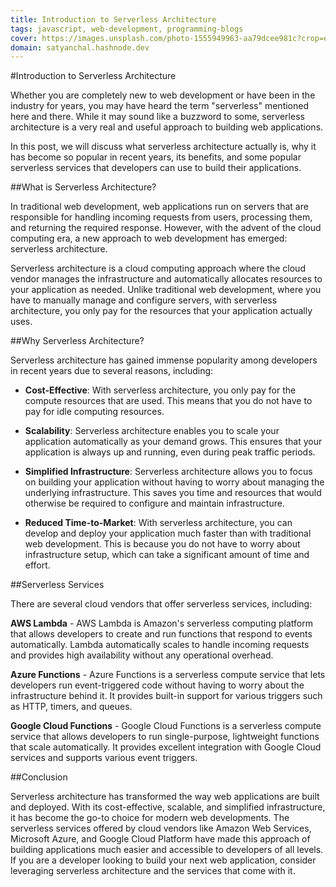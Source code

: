 ```yaml
---
title: Introduction to Serverless Architecture
tags: javascript, web-development, programming-blogs
cover: https://images.unsplash.com/photo-1555949963-aa79dcee981c?crop=entropy&cs=tinysrgb&fit=max&fm=jpg&ixid=MnwzNDExMjB8MHwxfHNlYXJjaHwyOHx8cHl0aG9uJTIwY29kZXxlbnwwfHx8fDE2NzkxMzUzOTA&ixlib=rb-4.0.3&q=80&w=1080
domain: satyanchal.hashnode.dev
--- 
```

#Introduction to Serverless Architecture

Whether you are completely new to web development or have been in the industry for years, you may have heard the term "serverless" mentioned here and there. While it may sound like a buzzword to some, serverless architecture is a very real and useful approach to building web applications.

In this post, we will discuss what serverless architecture actually is, why it has become so popular in recent years, its benefits, and some popular serverless services that developers can use to build their applications.

##What is Serverless Architecture?

In traditional web development, web applications run on servers that are responsible for handling incoming requests from users, processing them, and returning the required response. However, with the advent of the cloud computing era, a new approach to web development has emerged: serverless architecture.

Serverless architecture is a cloud computing approach where the cloud vendor manages the infrastructure and automatically allocates resources to your application as needed. Unlike traditional web development, where you have to manually manage and configure servers, with serverless architecture, you only pay for the resources that your application actually uses.

##Why Serverless Architecture?

Serverless architecture has gained immense popularity among developers in recent years due to several reasons, including:

 - **Cost-Effective**: With serverless architecture, you only pay for the compute resources that are used. This means that you do not have to pay for idle computing resources.
 
 - **Scalability**: Serverless architecture enables you to scale your application automatically as your demand grows. This ensures that your application is always up and running, even during peak traffic periods.
 
 - **Simplified Infrastructure**: Serverless architecture allows you to focus on building your application without having to worry about managing the underlying infrastructure. This saves you time and resources that would otherwise be required to configure and maintain infrastructure.
 
 - **Reduced Time-to-Market**: With serverless architecture, you can develop and deploy your application much faster than with traditional web development. This is because you do not have to worry about infrastructure setup, which can take a significant amount of time and effort.

##Serverless Services

There are several cloud vendors that offer serverless services, including:

**AWS Lambda** - AWS Lambda is Amazon's serverless computing platform that allows developers to create and run functions that respond to events automatically. Lambda automatically scales to handle incoming requests and provides high availability without any operational overhead.

**Azure Functions** - Azure Functions is a serverless compute service that lets developers run event-triggered code without having to worry about the infrastructure behind it. It provides built-in support for various triggers such as HTTP, timers, and queues.

**Google Cloud Functions** - Google Cloud Functions is a serverless compute service that allows developers to run single-purpose, lightweight functions that scale automatically. It provides excellent integration with Google Cloud services and supports various event triggers.

##Conclusion

Serverless architecture has transformed the way web applications are built and deployed. With its cost-effective, scalable, and simplified infrastructure, it has become the go-to choice for modern web developments. The serverless services offered by cloud vendors like Amazon Web Services, Microsoft Azure, and Google Cloud Platform have made this approach of building applications much easier and accessible to developers of all levels. If you are a developer looking to build your next web application, consider leveraging serverless architecture and the services that come with it.
